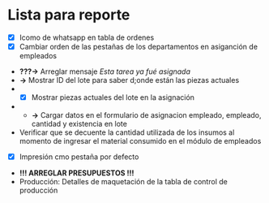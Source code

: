 # Lista para reporte

- [X] Icomo de whatsapp en  tabla de ordenes
- [X] Cambiar orden de las pestañas de los departamentos en asiganción de empleados
- **???->** Arreglar mensaje *Esta tarea ya fué asignada*
- **->** Mostrar ID del lote para saber d;onde están las piezas actuales
- - [X] Mostrar piezas actuales del lote en la asignación
- - **->** Cargar datos en el formulario de asignacion empleado, empleado, cantidad y existencia en lote
- Verificar que se decuente la cantidad utilizada de los insumos al momento de ingresar el material consumido en el módulo de empleados
- [X] Impresión cmo pestaña por defecto
- **!!! ARREGLAR PRESUPUESTOS !!!**
- Producción: Detalles de maquetación de la tabla de control de producción